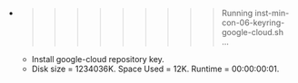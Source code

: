 * >>>>>>>>> Running inst-min-con-06-keyring-google-cloud.sh ...
  * Install google-cloud repository key.
  * Disk size = 1234036K. Space Used = 12K. Runtime = 00:00:00:01.
